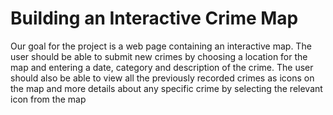 # Building an Interactive Crime Map

Our goal for the project is a web page containing an interactive map. The user should be able to submit new crimes by choosing a location for the map and entering a date, category and description of the crime. The user should also be able to view all the previously recorded crimes as icons on the map and more details about any specific crime by selecting the relevant icon from the map




